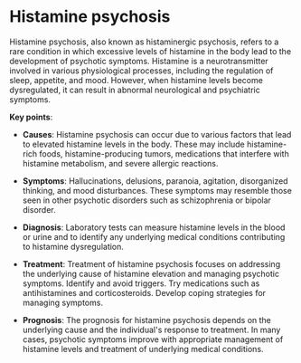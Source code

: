# Histamine psychosis

Histamine psychosis, also known as histaminergic psychosis, refers to a rare condition in which excessive levels of histamine in the body lead to the development of psychotic symptoms. Histamine is a neurotransmitter involved in various physiological processes, including the regulation of sleep, appetite, and mood. However, when histamine levels become dysregulated, it can result in abnormal neurological and psychiatric symptoms.

**Key points**:

* **Causes**: Histamine psychosis can occur due to various factors that lead to elevated histamine levels in the body. These may include histamine-rich foods, histamine-producing tumors, medications that interfere with histamine metabolism, and severe allergic reactions.

* **Symptoms**: Hallucinations, delusions, paranoia, agitation, disorganized thinking, and mood disturbances. These symptoms may resemble those seen in other psychotic disorders such as schizophrenia or bipolar disorder.

* **Diagnosis**: Laboratory tests can measure histamine levels in the blood or urine and to identify any underlying medical conditions contributing to histamine dysregulation.

* **Treatment**: Treatment of histamine psychosis focuses on addressing the underlying cause of histamine elevation and managing psychotic symptoms. Identify and avoid triggers. Try medications such as antihistamines and corticosteroids. Develop coping strategies for managing symptoms.

* **Prognosis**: The prognosis for histamine psychosis depends on the underlying cause and the individual's response to treatment. In many cases, psychotic symptoms improve with appropriate management of histamine levels and treatment of underlying medical conditions.
